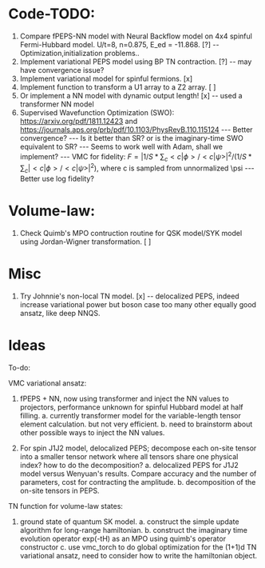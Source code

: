 # Code-TODO:

1. Compare fPEPS-NN model with Neural Backflow model on 4x4 spinful Fermi-Hubbard model. U/t=8, n=0.875, E_ed = -11.868. [?] -- Optimization,initialization problems..
2. Implement variational PEPS model using BP TN contraction. [?] -- may have convergence issue?
3. Implement variational model for spinful fermions. [x]
4. Implement function to transform a U1 array to a Z2 array. [ ]
5. Or implement a NN model with dynamic output length! [x] -- used a transformer NN model
6. Supervised Wavefunction Optimization (SWO): https://arxiv.org/pdf/1811.12423 and https://journals.aps.org/prb/pdf/10.1103/PhysRevB.110.115124
    --- Better convergence?
    --- Is it better than SR? or is the imaginary-time SWO equivalent to SR?
    --- Seems to work well with Adam, shall we implement?
    --- VMC for fidelity: $F = |1/S * \sum_c <c|\phi>/<c|\psi>|^2 / (1/S * \sum_c |<c|\phi>/<c|\psi>|^2)$, where c is sampled from unnormalized \psi
    --- Better use log fidelity?





# Volume-law:

1. Check Quimb's MPO contruction routine for QSK model/SYK model using Jordan-Wigner transformation. [ ]











# Misc

1. Try Johnnie's non-local TN model. [x] -- delocalized PEPS, indeed increase variational power but boson case too many other equally good ansatz, like deep NNQS.


# Ideas

To-do:

VMC variational ansatz:

1. fPEPS + NN, now using transformer and inject the NN values to projectors, performance unknown for spinful Hubbard model at half filling.
    a. currently transformer model for the variable-length tensor element calculation. but not very efficient.
    b. need to brainstorm about other possible ways to inject the NN values.

2. For spin J1J2 model, delocalized PEPS; decompose each on-site tensor into a smaller tensor network where all tensors share one physical index? how to do the decomposition?
    a. delocalized PEPS for J1J2 model versus Wenyuan's results. Compare accuracy and the number of parameters, cost for contracting the amplitude.
    b. decomposition of the on-site tensors in PEPS.


TN function for volume-law states:

1. ground state of quantum SK model.
    a. construct the simple update algorithm for long-range hamiltonian.
    b. construct the imaginary time evolution operator exp(-tH) as an MPO using quimb's operator constructor
    c. use vmc_torch to do global optimization for the (1+1)d TN variational ansatz, need to consider how to write the hamiltonian object.